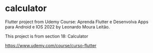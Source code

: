 # calculator

Flutter project from Udemy Course: Aprenda Flutter e Desenvolva Apps para Android e IOS 2022 by Leonardo Moura Leitão.

This project is from section 18: Calculator

https://www.udemy.com/course/curso-flutter